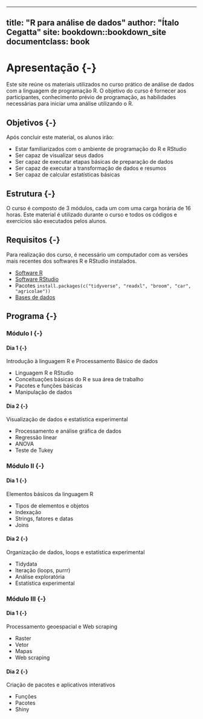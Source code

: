 
--- 
title: "R para análise de dados"
author: "Ítalo Cegatta"
site: bookdown::bookdown_site
documentclass: book
---


# Apresentação {-}

Este site reúne os materiais utilizados no curso prático de análise de dados com a linguagem de programação R. O objetivo do curso é fornecer aos participantes, conhecimento prévio de programação, as habilidades necessárias para iniciar uma análise utilizando o R.


## Objetivos {-}

Após concluir este material, os alunos irão:

* Estar familiarizados com o ambiente de programação do R e RStudio
* Ser capaz de visualizar seus dados
* Ser capaz de executar etapas básicas de preparação de dados
* Ser capaz de executar a transformação de dados e resumos
* Ser capaz de calcular estatísticas básicas


## Estrutura {-}

O curso é composto de 3 módulos, cada um com uma carga horária de 16 horas. Este material é utilizado durante o curso e todos os códigos e exercícios são executados pelos alunos.


## Requisitos {-}

Para realização dos curso, é necessário um computador com as versões mais recentes dos softwares R e RStudio instalados.

* [Software R](https://cran.r-project.org/bin/windows/base/)
* [Software RStudio](https://www.rstudio.com/products/rstudio/download/#download)
* Pacotes `install.packages(c("tidyverse", "readxl", "broom", "car", "agricolae"))`
* [Bases de dados](https://github.com/italocegatta/curso_r/raw/master/input/dataset.zip)


## Programa {-}


### Módulo I {-}


#### Dia 1 {-}

Introdução à linguagem R e Processamento Básico de dados

* Linguagem R e RStudio
* Conceituações básicas do R e sua área de trabalho
* Pacotes e funções básicas
* Manipulação de dados


#### Dia 2 {-}

Visualização de dados e estatística experimental

* Processamento e análise gráfica de dados
* Regressão linear
* ANOVA
* Teste de Tukey


### Módulo II {-}


#### Dia 1 {-}

Elementos básicos da linguagem R

* Tipos de elementos e objetos
* Indexação
*	Strings, fatores e datas
* Joins


#### Dia 2 {-}

Organização de dados, loops e estatística experimental

*	Tidydata
*	Iteração (loops, purrr)
* Análise exploratória
* Estatística experimental


### Módulo III {-}


#### Dia 1 {-}

Processamento geoespacial e Web scraping

* Raster
* Vetor
*	Mapas
* Web scraping


#### Dia 2 {-}

Criação de pacotes e aplicativos interativos

*	Funções
*	Pacotes
* Shiny

